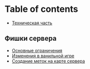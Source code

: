 # Table of contents

* [Техническая часть](README.md)

## Фишки сервера <a href="#features" id="features"></a>

* [Основные ограничения](features/info.md)
* [Изменения в ванильной игре](features/small_features.md)
* [Создание меток на карте сервера](features/markers.md)
